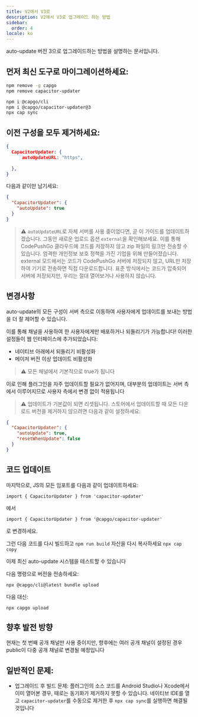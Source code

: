 ```yaml
---
title: V2에서 V3로
description: V2에서 V3로 업그레이드 하는 방법
sidebar:
  order: 4
locale: ko
---
```


auto-update 버전 3으로 업그레이드하는 방법을 설명하는 문서입니다.

## 먼저 최신 도구로 마이그레이션하세요:

```bash
npm remove -g capgo
npm remove capacitor-updater

npm i @capgo/cli
npm i @capgo/capacitor-updater@3
npx cap sync
```

## 이전 구성을 모두 제거하세요:

```json
{
  CapacitorUpdater: {
      autoUpdateURL: "https",
      
  },
}
```

다음과 같이만 남기세요:

```json
{
  "CapacitorUpdater": {
    "autoUpdate": true
  }
}
```

> ⚠️ `autoUpdateURL`로 자체 서버를 사용 중이었다면, 곧 이 가이드를 업데이트하겠습니다. 그동안 새로운 업로드 옵션 `external`을 확인해보세요. 이를 통해 CodePushGo 클라우드에 코드를 저장하지 않고 zip 파일의 링크만 전송할 수 있습니다. 엄격한 개인정보 보호 정책을 가진 기업을 위해 만들어졌습니다. external 모드에서는 코드가 CodePushGo 서버에 저장되지 않고, URL만 저장하여 기기로 전송하면 직접 다운로드합니다. 표준 방식에서는 코드가 압축되어 서버에 저장되지만, 우리는 절대 열어보거나 사용하지 않습니다.

## 변경사항

auto-update의 모든 구성이 서버 측으로 이동하여 사용자에게 업데이트를 보내는 방법을 더 잘 제어할 수 있습니다.

이를 통해 채널을 사용하여 한 사용자에게만 배포하거나 되돌리기가 가능합니다! 이러한 설정들이 웹 인터페이스에 추가되었습니다:

* 네이티브 아래에서 되돌리기 비활성화
* 메이저 버전 이상 업데이트 비활성화

> ⚠️ 모든 채널에서 기본적으로 true가 됩니다

이로 인해 플러그인을 자주 업데이트할 필요가 없어지며, 대부분의 업데이트는 서버 측에서 이루어지므로 사용자 측에서 변경 없이 적용됩니다

> ⚠️ 업데이트가 기본값이 되면 리셋됩니다. 스토어에서 업데이트할 때 모든 다운로드 버전을 제거하지 않으려면 다음과 같이 설정하세요:

```json
{
  "CapacitorUpdater": {
    "autoUpdate": true,
    "resetWhenUpdate": false
  }
}
```

## 코드 업데이트

마지막으로, JS의 모든 임포트를 다음과 같이 업데이트하세요:

```
import { CapacitorUpdater } from 'capacitor-updater'
```

에서

```
import { CapacitorUpdater } from '@capgo/capacitor-updater'
```

로 변경하세요.

그런 다음 코드를 다시 빌드하고 `npm run build` 자산을 다시 복사하세요 `npx cap copy`

이제 최신 auto-update 시스템을 테스트할 수 있습니다

다음 명령으로 버전을 전송하세요:

```
npx @capgo/cli@latest bundle upload
```

다음 대신:

```
npx capgo upload
```

## 향후 발전 방향

현재는 첫 번째 공개 채널만 사용 중이지만, 향후에는 여러 공개 채널이 설정된 경우 public이 다중 공개 채널로 변경될 예정입니다

## 일반적인 문제:

* 업그레이드 후 빌드 문제: 플러그인의 소스 코드를 Android Studio나 Xcode에서 이미 열어본 경우, 때로는 동기화가 제거하지 못할 수 있습니다. 네이티브 IDE를 열고 `capacitor-updater`를 수동으로 제거한 후 `npx cap sync`를 실행하면 해결될 것입니다
